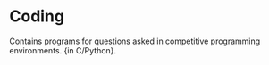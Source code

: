 # Coding
Contains programs for questions asked in competitive programming environments. {in C/Python}.
